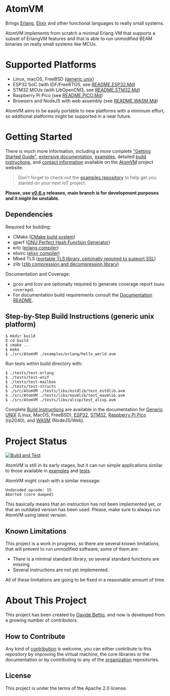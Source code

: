 <!---
  Copyright 2017-2021 Davide Bettio <davide@uninstall.it>

  SPDX-License-Identifier: Apache-2.0 OR LGPL-2.1-or-later
-->

AtomVM
===========

Brings [Erlang](https://www.erlang.org/), [Elixir](https://elixir-lang.org/) and other functional
languages to really small systems.

AtomVM implements from scratch a minimal Erlang VM that supports a subset of ErlangVM features and that is able to run unmodified BEAM binaries on really small systems like MCUs.

Supported Platforms
===================

* Linux, macOS, FreeBSD ([generic unix](src/platforms/generic_unix))
* ESP32 SoC (with IDF/FreeRTOS, see [README.ESP32.Md](README.ESP32.Md))
* STM32 MCUs (with LibOpenCM3, see [README.STM32.Md](README.STM32.Md))
* Raspberry Pi Pico (see [README.PICO.Md](README.PICO.Md))
* Browsers and NodeJS with web assembly (see [README.WASM.Md](README.WASM.Md))

AtomVM aims to be easily portable to new platforms with a minimum effort, so additional platforms
might be supported in a near future.

Getting Started
===============
There is much more information, including a more complete
["Getting Started Guide"](https://www.atomvm.net/doc/master/getting-started-guide.html),
[extensive documentation](https://www.atomvm.net/doc/master/build-instructions.html),
[examples](https://www.atomvm.net/sample-code),
detailed [build instructions](https://www.atomvm.net/doc/master/build-instructions.html),
and [contact information](https://www.atomvm.net/contact) available on the
[AtomVM](https://atomvm.net) project website.

>Don't forget to check out the [examples repository](https://github.com/atomvm/atomvm_examples) to
>help get you started on your next IoT project.

**Please, use [v0.6.x](https://github.com/atomvm/AtomVM/tree/release-0.6) releases, main branch
is for development purposes and it might be unstable.**

Dependencies
------------

Required for building:
* CMake ([CMake build system](https://cmake.org/))
* gperf ([GNU Perfect Hash Function Generator](https://www.gnu.org/software/gperf/manual/gperf.html))
* erlc ([erlang compiler](https://www.erlang.org/))
* elixirc ([elixir compiler](https://elixir-lang.org))
* Mbed TLS ([portable TLS library, optionally required to support SSL](https://www.trustedfirmware.org/projects/mbed-tls/))
* zlib ([zlib compression and decompression library](https://zlib.net/))

Documentation and Coverage:
* gcov and lcov are optionally required to generate coverage report (`make coverage`).
* For documentation build requirements consult the [Documentation README](doc/README.md).

Step-by-Step Build Instructions (generic unix platform)
-------------------------------------------------------

```
$ mkdir build
$ cd build
$ cmake ..
$ make
$ ./src/AtomVM ./examples/erlang/hello_world.avm
```

Run tests within build directory with:
```
$ ./tests/test-erlang
$ ./tests/test-enif
$ ./tests/test-mailbox
$ ./tests/test-structs
$ ./src/AtomVM ./tests/libs/estdlib/test_estdlib.avm
$ ./src/AtomVM ./tests/libs/eavmlib/test_eavmlib.avm
$ ./src/AtomVM ./tests/libs/alisp/test_alisp.avm
```

Complete [Build Instructions](https://www.atomvm.net/doc/master/build-instructions.html) are
available in the documentation for
[Generic UNIX](https://www.atomvm.net/doc/master/build-instructions.html) (Linux, MacOS, FreeBSD),
[ESP32](https://www.atomvm.net/doc/master/build-instructions.html#building-for-esp32),
[STM32](https://www.atomvm.net/doc/master/build-instructions.html#building-for-stm32),
[Raspberry Pi Pico](https://www.atomvm.net/doc/master/build-instructions.html#building-for-raspberry-pi-pico)
(rp2040), and
[WASM](https://www.atomvm.net/doc/master/build-instructions.html#building-for-nodejs-web) (NodeJS/Web).

Project Status
==============

[![Build and Test](https://github.com/atomvm/AtomVM/actions/workflows/build-and-test.yaml/badge.svg?branch=master)](https://github.com/atomvm/AtomVM/actions/workflows/build-and-test.yaml)

AtomVM is still in its early stages, but it can run simple applications similar to those available
in [examples](examples/) and [tests](tests/).

AtomVM might crash with a similar message:
```
Undecoded opcode: 15
Aborted (core dumped)
```
This basically means that an instruction has not been implemented yet, or that an outdated version has been used. Please, make sure to always run AtomVM using latest version.

Known Limitations
-----------------
This project is a work in progress, so there are several known limitations, that will prevent to run unmodified software, some of them are:
* There is a minimal standard library, so several standard functions are missing.
* Several instructions are not yet implemented.

All of these limitations are going to be fixed in a reasonable amount of time.

About This Project
==================
This project has been created by [Davide Bettio](https://github.com/bettio/), and now is developed
from a growing number of contributors.

How to Contribute
-----------------
Any kind of [contribution](CONTRIBUTING.md) is welcome, you can either contribute to this repository
by improving the virtual machine, the core libraries or the documentation or by contributing to any
of the [organization](https://github.com/atomvm) repositories.

License
-------
This project is under the terms of the Apache 2.0 license.
